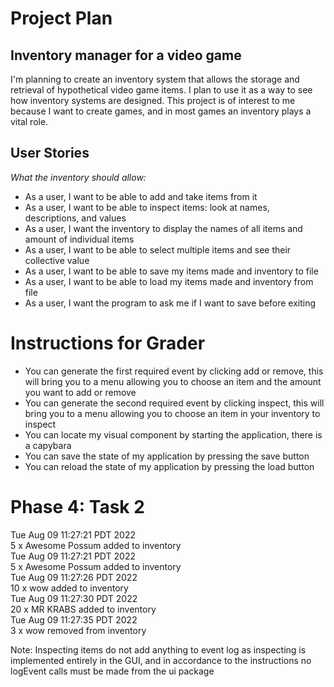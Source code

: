 [//]: # (# My Personal Project)

[//]: # ()
[//]: # (## A subtitle)

[//]: # ()
[//]: # (A *bulleted* list:)

[//]: # (- item 1)

[//]: # (- item 2)

[//]: # (- item 3)

[//]: # ()
[//]: # (An example of text with **bold** and *italic* fonts.  )

# Project Plan
## Inventory manager for a video game

I'm planning to create an inventory system that allows the storage and retrieval of hypothetical video game items.
I plan to use it as a way to see how inventory systems are designed.
This project is of interest to me because I want to create games, and in most games an inventory plays a vital role.

## User Stories

*What the inventory should allow:*
- As a user, I want to be able to add and take items from it
- As a user, I want to be able to inspect items: look at names, descriptions, and values
- As a user, I want the inventory to display the names of all items and amount of individual items
- As a user, I want to be able to select multiple items and see their collective value
- As a user, I want to be able to save my items made and inventory to file
- As a user, I want to be able to load my items made and inventory from file
- As a user, I want the program to ask me if I want to save before exiting

# Instructions for Grader

- You can generate the first required event by clicking add or remove,
  this will bring you to a menu allowing you to choose an item and the amount you want to add or remove
- You can generate the second required event by clicking inspect,
  this will bring you to a menu allowing you to choose an item in your inventory to inspect
- You can locate my visual component by starting the application, there is a capybara
- You can save the state of my application by pressing the save button
- You can reload the state of my application by pressing the load button

# Phase 4: Task 2
Tue Aug 09 11:27:21 PDT 2022 \
5 x Awesome Possum added to inventory \
Tue Aug 09 11:27:21 PDT 2022 \
5 x Awesome Possum added to inventory \
Tue Aug 09 11:27:26 PDT 2022 \
10 x wow added to inventory \
Tue Aug 09 11:27:30 PDT 2022 \
20 x MR KRABS added to inventory \
Tue Aug 09 11:27:35 PDT 2022 \
3 x wow removed from inventory 

Note: Inspecting items do not add anything to event log as inspecting is implemented entirely in the GUI,
and in accordance to the instructions no logEvent calls must be made from the ui package